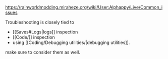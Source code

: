 https://rainworldmodding.miraheze.org/wiki/User:Alphappy/Live/Common_issues

Troubleshooting is closely tied to
 - [[Saves#Logs|logs]] inspection
 - [[Code/]] inspection
 - using [[Coding/Debugging utilities/|debugging utilities]].

 make sure to consider them as well. 